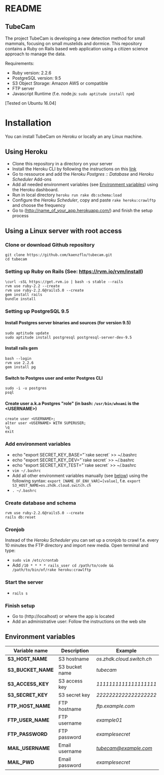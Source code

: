 # README

## TubeCam

The project TubeCam is developing a new detection method for small mammals, focusing on small mustelids and dormice. This repository contains a Ruby on Rails based web application using a citizen science approach to manage the data.

Requirements: 

* Ruby version: 2.2.6
* PostgreSQL version: 9.5
* S3 Object Storage: Amazon AWS or compatible
* FTP server  
* Javascript Runtime (f.e. node.js: `sudo aptitude install npm`)

[Tested on Ubuntu 16.04] 

# Installation

You can install TubeCam on *Heroku* or locally an any Linux machine.

## Using Heroku
* Clone this repository in a directory on your server
* Install the Heroku CLI by following the instructions on this [link](https://devcenter.heroku.com/articles/getting-started-with-ruby#introduction)
* Go to ressource and add the *Heroku Postgres :: Database* and *Heroku Scheduler* Add-ons
* Add all needed environment variables (see [Environment variables](#environment-variables)) using the Heroku dashboard.
* Run in local directory `heroku run rake db:schema:load`
* Configure the *Heroku Scheduler*, copy and paste `rake heroku:crawlftp` and choose the frequency
* Go to (http://name_of_your_app.herokuapp.com/) and finish the setup process

## Using a Linux server with root access

### Clone or download Github repository
`git clone https://github.com/kaenzflo/tubecam.git`  
`cd tubecam`

### Setting up Ruby on Rails (See: https://rvm.io/rvm/install)
```
\curl -sSL https://get.rvm.io | bash -s stable --rails
rvm use ruby-2.2 --create
rvm use ruby-2.2.6@rails5.0 --create
gem install rails
bundle install
```
### Setting up PostgreSQL 9.5
#### Install Postgres server binaries and sources (for version 9.5)
`sudo aptitude update`  
`sudo aptitude install postgresql postgresql-server-dev-9.5`  

#### Install rails gem
`bash --login`  
`rvm use 2.2.6`  
`gem install pg`  

#### Switch to Postgres user and enter Postgres CLI
`sudo -i -u postgres`  
`psql`  

#### Create user a.k.a Postgres "role" (in bash: `/usr/bin/whoami` is the \<USERNAME\>)
`create user <USERNAME>;`  
`alter user <USERNAME> WITH SUPERUSER;`  
`\q`  
`exit`

### Add environment variables
* echo "export SECRET_KEY_BASE="\`rake secret\` >> ~/.bashrc
* echo "export SECRET_KEY_DEV="\`rake secret\` >> ~/.bashrc
* echo "export SECRET_KEY_TEST="\`rake secret\` >> ~/.bashrc
* `vim ~/.bashrc`
* Add all other environment variables manually (see [below](#environment-variables)) using the following syntax: `export [NAME_OF_ENV_VAR]=[value]`, f.e. `export S3_HOST_NAME=os.zhdk.cloud.switch.ch`
* `. ~/.bashrc`

### Create database and schema
`rvm use ruby-2.2.6@rails5.0 --create`  
`rails db:reset`

### Cronjob
Instead of the *Heroku Scheduler* you can set up a cronjob to crawl f.e. every 10 minutes the FTP directory and import new media. Open terminal and type:
* `sudo vim /etc/crontab`
* Add `/10 * * * * rails_user cd /path/to/code && /path/to/bin/of/rake heroku:crawlftp`  

### Start the server
* `rails s`

### Finish setup
* Go to (http://localhost) or where the app is located
* Add an administrative user: Follow the instructions on the web site

## Environment variables
Variable name | Description | Example
--- | --- | ---
**S3_HOST_NAME** | S3 hostname | *os.zhdk.cloud.switch.ch*
**S3_BUCKET_NAME** | S3 bucket name | *tubecam*
**S3_ACCESS_KEY** | S3 access key | *1111111111111111111*
**S3_SECRET_KEY** | S3 secret key | *2222222222222222222*
**FTP_HOST_NAME** | FTP hostname | *ftp.example.com*
**FTP_USER_NAME** | FTP username | *example01*
**FTP_PASSWORD** | FTP password | *examplesecret*
**MAIL_USERNAME** | Email username | *tubecam@example.com*
**MAIL_PWD** | Email password | *examplesecret*


